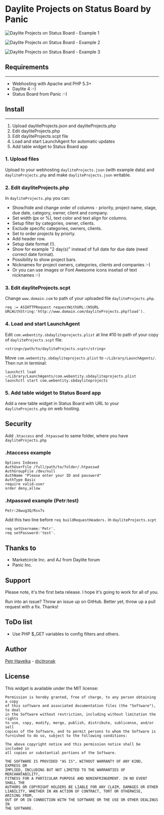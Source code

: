 Daylite Projects on Status Board by Panic
============================

![Daylite Projects on Status Board - Example 1](http://files.web-entity.cz/daylite-statusboard-example1.jpg)

![Daylite Projects on Status Board - Example 2](http://files.web-entity.cz/daylite-statusboard-example3.png)

![Daylite Projects on Status Board - Example 3](http://files.web-entity.cz/daylite-statusboard-example2.jpg)

## Requirements
-----
- Webhosting with Apache and PHP 5.3+
- Daylite 4 :-)
- Status Board from Panic :-)

## Install
-----

1. Upload dayliteProjects.json and dayliteProjects.php
2. Edit dayliteProjects.php
3. Edit dayliteProjects.scpt file 
4. Load and start LaunchAgent for automatic updates
5. Add table widget to Status Board app


### 1. Upload files
Upload to your webhosting `dayliteProjects.json` (with example data) and `dayliteProjects.php` and make `dayliteProjects.json` writable.
 
### 2. Edit dayliteProjects.php
In `dayliteProjects.php` you can:

- Show/hide and change order of columns - priority, project name, stage, due date, category, owner, client and company. 
- Set width (px or %), text color and text align for columns.
- Setup filter by categories, owner, clients.
- Exclude specific categories, owners, clients.
- Set to order projects by priorty.
- Add header row.
- Setup date format (!).
- Show for example "2 day(s)" instead of full date for due date (need correct date format).
- Possibility to show project bars.
- Nicknames for project owners, categories, clients and companies :-) 
- Or you can use images or Font Awesome icons insetad of text nicknames :-)

### 3. Edit dayliteProjects.scpt

Change `www.domain.com` to path of your uploaded file `dayliteProjects.php`.
 	
	req := ASIHTTPRequest requestWithURL:(NSURL URLWithString:'http://www.domain.com/dayliteProjects.php?load').

### 4. Load and start LaunchAgent
Edit `com.webentity.sbdayliteprojects.plist` at line #10 to path of your copy of `dayliteProjects.scpt` file.

	<string>/path/to/dayliteProjects.scpt</string>

Move `com.webentity.sbdayliteprojects.plist` to `~/Library/LaunchAgents/`. Then run in terminal:

	launchctl load ~/Library/LaunchAgents/com.webentity.sbdayliteprojects.plist
	launchctl start com.webentity.sbdayliteprojects

### 5. Add table widget to Status Board app
Add a new table widget in Status Board with URL to your `dayliteProjects.php` on web hosting.

## Security
Add `.htaccess` and `.htpasswd` to same folder, where you have `dayliteProjects.php`

### .htaccess example

	Options Indexes
	AuthUserFile /full/path/to/folder/.htpasswd
	AuthGroupFile /dev/null
	AuthName "Please enter your ID and password"
	AuthType Basic
	require valid-user
	order deny,allow

### .htpasswd example (Petr:test)
	
	Petr:26wug3Q/Rsv7s
	
Add this two line before `req buildRequestHeaders.` in `dayliteProjects.scpt`
	
	req setUsername:'Petr'.
	req setPassword:'test'.

## Thanks to

- Marketcircle Inc. and AJ from Daylite forum
- Panic Inc.

## Support

Please note, it's the first beta release. I hope it's going to work for all of you.

Run into an issue? Throw an issue up on GitHub. Better yet, throw up a pull request with a fix. Thanks!

## ToDo list

- Use PHP $_GET variables to config filters and others.

## Author

[Petr Havelka](mailto:petr.havelka@web-entity.cz) - [@citronak](https://twitter.com/citronak)

## License

This widget is available under the MIT license:

	Permission is hereby granted, free of charge, to any person obtaining a copy
	of this software and associated documentation files (the "Software"), to deal
	in the Software without restriction, including without limitation the rights
	to use, copy, modify, merge, publish, distribute, sublicense, and/or sell
	copies of the Software, and to permit persons to whom the Software is
	furnished to do so, subject to the following conditions:

	The above copyright notice and this permission notice shall be included in
	all copies or substantial portions of the Software.

	THE SOFTWARE IS PROVIDED "AS IS", WITHOUT WARRANTY OF ANY KIND, EXPRESS OR
	IMPLIED, INCLUDING BUT NOT LIMITED TO THE WARRANTIES OF MERCHANTABILITY,
	FITNESS FOR A PARTICULAR PURPOSE AND NONINFRINGEMENT. IN NO EVENT SHALL THE
	AUTHORS OR COPYRIGHT HOLDERS BE LIABLE FOR ANY CLAIM, DAMAGES OR OTHER
	LIABILITY, WHETHER IN AN ACTION OF CONTRACT, TORT OR OTHERWISE, ARISING FROM,
	OUT OF OR IN CONNECTION WITH THE SOFTWARE OR THE USE OR OTHER DEALINGS IN
	THE SOFTWARE.